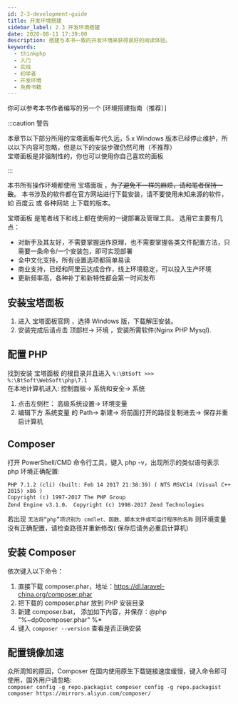 ```yaml
---
id: 2-3-development-guide
title: 开发环境搭建
sidebar_label: 2.3 开发环境搭建
date: 2020-08-11 17:39:00
description: 搭建与本书一致的开发环境来获得良好的阅读体验。
keywords:
  - thinkphp
  - 入门
  - 实战
  - 初学者
  - 开发环境
  - 免费书籍
---
```


你可以参考本书作者编写的另一个 [环境搭建指南（推荐）]

:::caution 警告

本章节以下部分所用的宝塔面板年代久远，5.x Windows
版本已经停止维护，所以以下内容可忽略，但是以下的安装步骤仍然可用（不推荐）  
宝塔面板是非强制性的，你也可以使用你自己喜欢的面板

:::

本书所有操作环境都使用 宝塔面板 ，<del>为了避免不一样的麻烦，请和笔者保持一致</del>。 本书涉及的软件都在官方网站进行下载安装，请不要使用未知来源的软件，如
百度云 或 各种网站 上下载的版本。

宝塔面板 是笔者线下和线上都在使用的一键部署及管理工具。 选用它主要有几点：

- 对新手及其友好，不需要掌握运作原理，也不需要掌握各类文件配置方法，只需要一条命令/一个安装包，即可实现部署
- 全中文化支持，所有设置选项都简单易读
- 商业支持，已经和阿里云达成合作，线上环境稳定，可以投入生产环境
- 更新频率高，各种补丁和新特性都会第一时间发布

## 安装宝塔面板

1. 进入 宝塔面板官网 ，选择 Windows 版，下载解压安装。
2. 安装完成后请点击 顶部栏-> 环境 ，安装所需软件(Nginx PHP Mysql).

## 配置 PHP

找到安装 宝塔面板 的根目录并且进入 `%:\BtSoft >>> %:\BtSoft\WebSoft\php\7.1`  
在本地计算机进入: 控制面板-> 系统和安全-> 系统

1. 点击左侧栏： 高级系统设置-> 环境变量
2. 编辑下方 系统变量 的 Path-> 新建-> 将前面打开的路径复制进去-> 保存并重启计算机

## Composer

打开 PowerShell/CMD 命令行工具，键入 php -v，出现所示的类似语句表示 php 环境正确配置:

```
PHP 7.1.2 (cli) (built: Feb 14 2017 21:38:39) ( NTS MSVC14 (Visual C++ 2015) x86 )
Copyright (c) 1997-2017 The PHP Group
Zend Engine v3.1.0， Copyright (c) 1998-2017 Zend Technologies
```

若出现 `无法将“php”项识别为 cmdlet、函数、脚本文件或可运行程序的名称` 则环境变量没有正确配置，请检查路径并重新修改(
保存后请务必重启计算机)

## 安装 Composer

依次键入以下命令：

1. 直接下载 composer.phar，地址：https://dl.laravel-china.org/composer.phar
2. 把下载的 composer.phar 放到 PHP 安装目录
3. 新建 composer.bat， 添加如下内容，并保存：@php "%~dp0composer.phar" %\*
4. 键入 `composer --version` 查看是否正确安装

## 配置镜像加速

众所周知的原因，Composer 在国内使用原生下载链接速度缓慢，键入命令即可使用，国外用户请忽略:  
`composer config -g repo.packagist composer config -g repo.packagist composer https://mirrors.aliyun.com/composer/`
